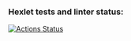 ### Hexlet tests and linter status:
[![Actions Status](https://github.com/Dari365/qa-engineer-project-84/actions/workflows/hexlet-check.yml/badge.svg)](https://github.com/Dari365/qa-engineer-project-84/actions)